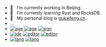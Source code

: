 <!-- ### Hi there 👋 -->

<!--
**gukaifeng/gukaifeng** is a ✨ _special_ ✨ repository because its `README.md` (this file) appears on your GitHub profile.

Here are some ideas to get you started:

- 🔭 I’m currently working on ...
- 🌱 I’m currently learning ...
- 👯 I’m looking to collaborate on ...
- 🤔 I’m looking for help with ...
- 💬 Ask me about ...
- 📫 How to reach me: ...
- 😄 Pronouns: ...
- ⚡ Fun fact: ...
-->

- 🔭 &nbsp;&nbsp;I’m currently working in Beijing.  
- 🌱 &nbsp;&nbsp;I’m currently learning Rust and RocksDB.  
- 🤔 &nbsp;&nbsp;My personal blog is [gukaifeng.cn](https://gukaifeng.cn/). 
- ... 
- <a href=""><img src="https://img.shields.io/badge/gender-%E2%99%82-yellow" alt="age"></a> <a href="#"><img src="https://img.shields.io/badge/age-24-green" alt="age"></a> <a href="#"><img src="https://img.shields.io/badge/sign-%E2%99%8F-blueviolet" alt="sign"></a>
- <a href="#"><img src="https://img.shields.io/badge/ide-jetbrains-orange" alt="ide"></a> <a href="#"><img src="https://img.shields.io/badge/editor-vscode-blue" alt="editor"></a> <a href="#"><img src="https://img.shields.io/badge/editor-typora-white" alt="editor"></a>
- <a href="#"><img src="https://img.shields.io/badge/lang-c%2Fc%2B%2B-%235589B0" alt="lang"></a> <a href="#"><img src="https://img.shields.io/badge/lang-rust-%23AA1844" alt="lang"></a>
